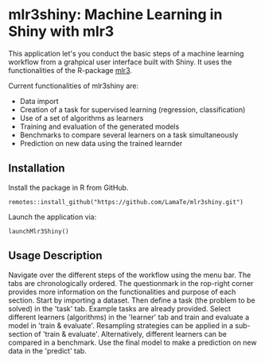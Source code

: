 # mlr3shiny: Machine Learning in Shiny with mlr3
This application let's you conduct the basic steps of a machine learning workflow from a grahpical user interface built with Shiny.  It uses the functionalities of the R-package [mlr3](https://mlr3.mlr-org.com).

Current functionalities of mlr3shiny are:
* Data import
* Creation of a task for supervised learning (regression, classification)
* Use of a set of algorithms as learners
* Training and evaluation of the generated models
* Benchmarks to compare several learners on a task simultaneously
* Prediction on new data using the trained learnder

## Installation
Install the package in R from GitHub.
```
remotes::install_github("https://github.com/LamaTe/mlr3shiny.git")
```
Launch the application via:
```
launchMlr3Shiny()
```

## Usage Description
Navigate over the different steps of the workflow using the menu bar. The tabs are chronologically ordered. 
The questionmark in the rop-right corner provides more information on the functionalities and purpose of each section.
Start by importing a dataset. Then define a task (the problem to be solved) in the 'task' tab. Example tasks are already provided. Select different learners (algorithms) in the 'learner' tab and train and evaluate a model in 'train & evaluate'. 
Resampling strategies can be applied in a sub-section of 'train & evaluate'.
Alternatively, different learners can be compared in a benchmark.
Use the final model to make a prediction on new data in the 'predict' tab. 

